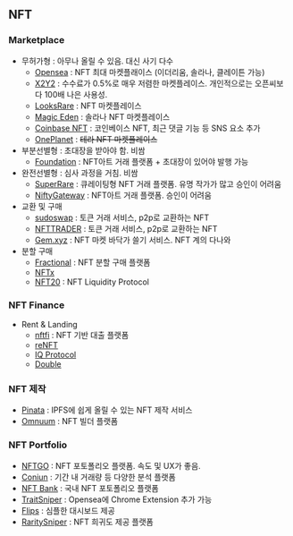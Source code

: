 ## NFT 

### Marketplace

- 무허가형 : 아무나 올릴 수 있음. 대신 사기 다수
  - [Opensea](https://opensea.io/) : NFT 최대 마켓플래이스 (이더리움, 솔라나, 클레이튼 가능)
  - [X2Y2](https://x2y2.io/) : 수수료가 0.5%로 매우 저렴한 마켓플레이스. 개인적으로는 오픈씨보다 100배 나은 사용성.
  - [LooksRare](https://looksrare.org/) : NFT 마켓플레이스
  - [Magic Eden](https://magiceden.io/) : 솔라나 NFT 마켓플레이스
  - [Coinbase NFT](https://nft.coinbase.com/) : 코인베이스 NFT, 최근 댓글 기능 등 SNS 요소 추가
  - [OnePlanet](https://www.oneplanetnft.io/) : ~~테라 NFT 마켓플레이스~~
- 부분선별형 : 초대장을 받아야 함. 비쌈
  - [Foundation](https://foundation.app/) : NFT아트 거래 플랫폼 + 초대장이 있어야 발행 가능
- 완전선별형 : 심사 과정을 거침. 비쌈
  - [SuperRare](https://superrare.com/) : 큐레이팅형 NFT 거래 플랫폼. 유명 작가가 많고 승인이 어려움
  - [NiftyGateway](https://niftygateway.com/) : NFT아트 거래 플랫폼. 승인이 어려움
- 교환 및 구매
  - [sudoswap](https://sudoswap.xyz/) : 토큰 거래 서비스, p2p로 교환하는 NFT
  - [NFTTRADER](https://www.nfttrader.io/) : 토큰 거래 서비스, p2p로 교환하는 NFT
  - [Gem.xyz](https://www.gem.xyz/) : NFT 마켓 바닥가 쓸기 서비스. NFT 계의 다나와
- 분할 구매
  - [Fractional](https://fractional.art/) : NFT 분할 구매 플랫폼
  - [NFTx](https://nftx.io/)
  - [NFT20](https://nft20.io/) : NFT Liquidity Protocol

### NFT Finance

- Rent & Landing
  - [nftfi](https://www.nftfi.com/) : NFT 기반 대출 플랫폼
  - [reNFT](https://www.renft.io/)
  - [IQ Protocol](https://iq.space/)
  - [Double](https://double.one/)

### NFT 제작

- [Pinata](https://www.pinata.cloud/) : IPFS에 쉽게 올릴 수 있는 NFT 제작 서비스
- [Omnuum](https://omnuum.io/) : NFT 빌더 플랫폼

### NFT Portfolio

- [NFTGO](https://nftgo.io/) : NFT 포토폴리오 플랫폼. 속도 및 UX가 좋음. 
- [Coniun](https://coniun.io/) : 기간 내 거래량 등 다양한 분석 플랫폼
- [NFT Bank](https://nftbank.ai/) : 국내 NFT 포토폴리오 플랫폼
- [TraitSniper](https://www.traitsniper.com/) : Opensea에 Chrome Extension 추가 가능
- [Flips](https://www.flips.finance/) : 심플한 대시보드 제공
- [RaritySniper](https://raritysniper.com/) : NFT 희귀도 제공 플랫폼